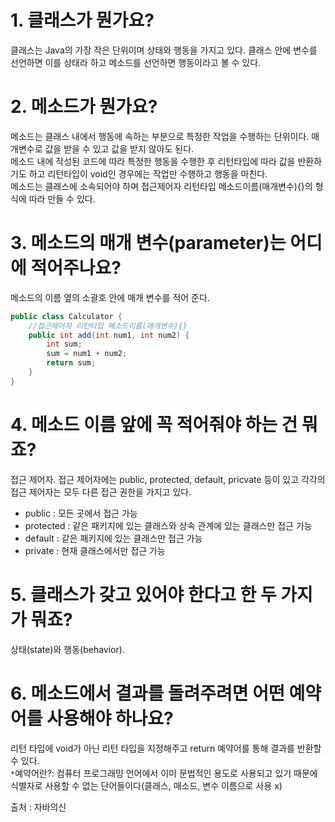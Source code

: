 <h1>1. 클래스가 뭔가요?</h1>  
클래스는 Java의 가장 작은 단위이며 상태와 행동을 가지고 있다.
클래스 안에 변수를 선언하면 이를 상태라 하고 메소드를 선언하면 행동이라고 볼 수 있다.


<h1>2. 메소드가 뭔가요?</h1>  

메소드는 클래스 내에서 행동에 속하는 부분으로 특정한 작업을 수행하는 단위이다. 매개변수로 값을 받을 수 있고 값을 받지 않아도 된다.  
메소드 내에 작성된 코드에 따라 특정한 행동을 수행한 후 리턴타입에 따라 값을 반환하기도 하고 리턴타입이 void인 경우에는 작업만 수행하고 행동을 마친다.  
메소드는 클래스에 소속되어야 하며 접근제어자 리턴타입 메소드이름(매개변수){}의 형식에 따라 만들 수 있다.

<h1>3. 메소드의 매개 변수(parameter)는 어디에 적어주나요?</h1>

메소드의 이름 옆의 소괄호 안에 매개 변수를 적어 준다.  
```java
public class Calculator {
    //접근제어자 리턴타입 메소드이름(매개변수){}
    public int add(int num1, int num2) {
        int sum;
        sum = num1 + num2;
        return sum;
    }
}
```
<h1>4. 메소드 이름 앞에 꼭 적어줘야 하는 건 뭐죠?</h1>

접근 제어자. 접근 제어자에는 public, protected, default, pricvate 등이 있고 각각의 접근 제어자는 모두 다른 접근 권한을 가지고 있다.  
- public : 모든 곳에서 접근 가능  
- protected : 같은 패키지에 있는 클래스와 상속 관계에 있는 클래스만 접근 가능  
- default : 같은 패키지에 있는 클래스만 접근 가능  
- private : 현재 클래스에서만 접근 가능  

<h1>5. 클래스가 갖고 있어야 한다고 한 두 가지가 뭐죠?</h1>

상태(state)와 행동(behavior).

<h1>6. 메소드에서 결과를 돌려주려면 어떤 예약어를 사용해야 하나요?</h1>

리턴 타입에 void가 아닌 리턴 타입을 지정해주고 return 예약어를 통해 결과를 반환할 수 있다.  
`*`예약어란?: 컴퓨터 프로그래밍 언어에서 이미 문법적인 용도로 사용되고 있기 때문에 식별자로 사용할 수 없는 단어들이다(클래스, 매소드, 변수 이름으로 사용 x)

출처 : 자바의신 
